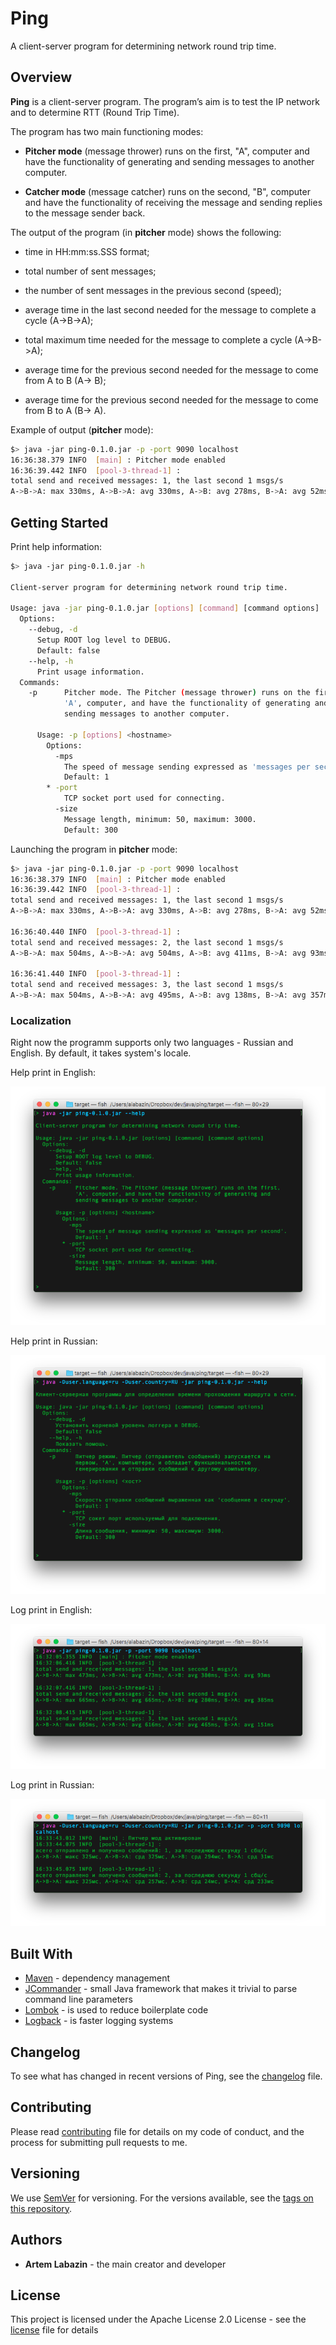 
# Ping

A client-server program for determining network round trip time.

## Overview

**Ping** is a client-server program. The program’s aim is to test the IP network and to determine RTT (Round Trip Time).

The program has two main functioning modes:

* **Pitcher mode** (message thrower) runs on the first, "A", computer and have the functionality of generating and sending messages to another computer.

* **Catcher mode** (message catcher) runs on the second, "B", computer and have the functionality of receiving the message and sending replies to the message sender back.

The output of the program (in **pitcher** mode) shows the following:

* time in HH:mm:ss.SSS format;
* total number of sent messages;

* the number of sent messages in the previous second (speed);

* average time in the last second needed for the message to complete a cycle (A->B->A);

* total maximum time needed for the message to complete a cycle (A->B->A);

* average time for the previous second needed for the message to come from A to B (A-> B);

* average time for the previous second needed for the message to come from B to A (B-> A).

Example of output (**pitcher** mode):

```bash
$> java -jar ping-0.1.0.jar -p -port 9090 localhost
16:36:38.379 INFO  [main] : Pitcher mode enabled
16:36:39.442 INFO  [pool-3-thread-1] :
total send and received messages: 1, the last second 1 msgs/s
A->B->A: max 330ms, A->B->A: avg 330ms, A->B: avg 278ms, B->A: avg 52ms
```

## Getting Started

Print help information:

```bash
$> java -jar ping-0.1.0.jar -h

Client-server program for determining network round trip time.

Usage: java -jar ping-0.1.0.jar [options] [command] [command options]
  Options:
    --debug, -d
      Setup ROOT log level to DEBUG.
      Default: false
    --help, -h
      Print usage information.
  Commands:
    -p      Pitcher mode. The Pitcher (message thrower) runs on the first,
            'A', computer, and have the functionality of generating and
            sending messages to another computer.

      Usage: -p [options] <hostname>
        Options:
          -mps
            The speed of message sending expressed as 'messages per second'.
            Default: 1
        * -port
            TCP socket port used for connecting.
          -size
            Message length, minimum: 50, maximum: 3000.
            Default: 300

```

Launching the program in **pitcher** mode:

```bash
$> java -jar ping-0.1.0.jar -p -port 9090 localhost
16:36:38.379 INFO  [main] : Pitcher mode enabled
16:36:39.442 INFO  [pool-3-thread-1] :
total send and received messages: 1, the last second 1 msgs/s
A->B->A: max 330ms, A->B->A: avg 330ms, A->B: avg 278ms, B->A: avg 52ms

16:36:40.440 INFO  [pool-3-thread-1] :
total send and received messages: 2, the last second 1 msgs/s
A->B->A: max 504ms, A->B->A: avg 504ms, A->B: avg 411ms, B->A: avg 93ms

16:36:41.440 INFO  [pool-3-thread-1] :
total send and received messages: 3, the last second 1 msgs/s
A->B->A: max 504ms, A->B->A: avg 495ms, A->B: avg 138ms, B->A: avg 357ms

```

### Localization

Right now the programm supports only two languages - Russian and English. By default, it takes system's locale.

Help print in English:

![english help](https://github.com/xxlabaza/ping/blob/master/images/help_english.png?raw=true)

Help print in Russian:

![russian help](https://github.com/xxlabaza/ping/blob/master/images/help_russian.png?raw=true)

Log print in English:

![english log](https://github.com/xxlabaza/ping/blob/master/images/log_english.png?raw=true)

Log print in Russian:

![russian log](https://github.com/xxlabaza/ping/blob/master/images/log_russian.png?raw=true)

## Built With

* [Maven](https://maven.apache.org/) - dependency management
* [JCommander](http://jcommander.org) - small Java framework that makes it trivial to parse command line parameters
* [Lombok](https://projectlombok.org) - is used to reduce boilerplate code
* [Logback](https://logback.qos.ch) - is faster logging systems

## Changelog

To see what has changed in recent versions of Ping, see the [changelog](./CHANGELOG.md) file.

## Contributing

Please read [contributing](./CONTRIBUTING.md) file for details on my code of conduct, and the process for submitting pull requests to me.

## Versioning

We use [SemVer](http://semver.org/) for versioning. For the versions available, see the [tags on this repository](https://github.com/xxlabaza/ping/tags).

## Authors

* **Artem Labazin** - the main creator and developer

## License

This project is licensed under the Apache License 2.0 License - see the [license](./LICENSE) file for details
